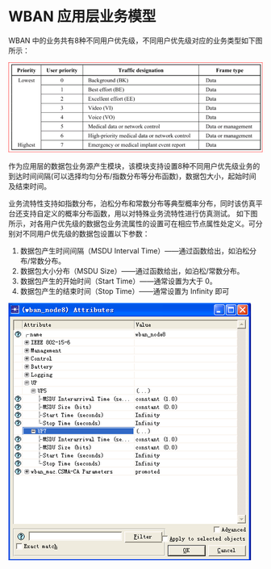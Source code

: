 # WBAN  应用层业务模型

WBAN 中的业务共有8种不同用户优先级，不同用户优先级对应的业务类型如下图所示：

![WBAN-User Priority Mapping](./images/traffic_up8.png)

作为应用层的数据包业务源产生模块，该模块支持设置8种不同用户优先级业务的到达时间间隔(可以选择均匀分布/指数分布等分布函数)，数据包大小，起始时间及结束时间。

业务流特性支持如指数分布，泊松分布和常数分布等典型概率分布，同时该仿真平台还支持自定义的概率分布函数，用以对特殊业务流特性进行仿真测试。
如下图所示，对各用户优先级的数据包业务流属性的设置可在相应节点属性处定义。可分别对不同用户优先级的数据包设置以下参数：
1. 数据包产生时间间隔（MSDU Interval Time）——通过函数给出，如泊松分布/常数分布。
2. 数据包大小分布（MSDU Size）——通过函数给出，如泊松/常数分布。
3. 数据包产生的开始时间（Start Time）——通常设置为大于 0。
4. 数据包产生的结束时间（Stop Time）——通常设置为 Infinity 即可

![Traffic Attributes Setting](./images/traffic_attr_up.png)
